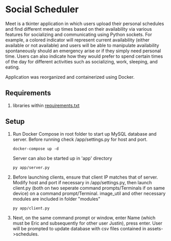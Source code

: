 # Social Scheduler

Meet is a tkinter application in which users upload their personal schedules and find different meet up times based on their availability via various 
features for socializing and communicating using Python sockets. For example, a colored indicator will represent current availability (either available or not available) 
and users will be able to manipulate availability spontaneously should an emergency arise or if they simply need personal time. Users can also indicate
 how they would prefer to spend certain times of the day for different activities such as socializing, work, sleeping, and eating.

Application was reorganized and containerized using Docker. 

## Requirements
1) libraries within [requirements.txt](requirements.txt)


## Setup
1) Run Docker Compose in root folder to start up MySQL database and server. Before running check /app/settings.py for host and port.

    ```
    docker-compose up -d
    ```

    Server can also be started up in 'app' directory

    ```
    py app/server.py
    ```

2) Before launching clients, ensure that client IP matches that of server. Modify host and port if necessary in /app/settings.py, then launch client.py (both on two seperate command prompts/Terminals if on same device)  on a command prompt/Terminal. image_util and other necessary modules are included in folder "modules"

    ```
    py app/client.py
    ```

3) Next, on the same command prompt or window, enter Name (which must be Eric and subsequently for other user Justin), press enter. User will be prompted to update database with csv files contained in assets->schedules.

